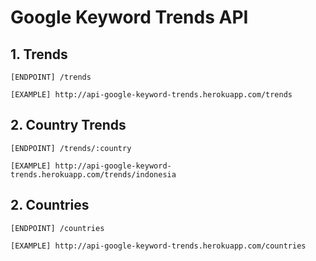 # Google Keyword Trends API

## 1. Trends
```
[ENDPOINT] /trends
```
```
[EXAMPLE] http://api-google-keyword-trends.herokuapp.com/trends
```

## 2. Country Trends
```
[ENDPOINT] /trends/:country
```
```
[EXAMPLE] http://api-google-keyword-trends.herokuapp.com/trends/indonesia
```

## 2. Countries
```
[ENDPOINT] /countries
```
```
[EXAMPLE] http://api-google-keyword-trends.herokuapp.com/countries



